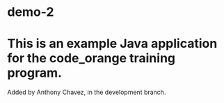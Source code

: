 # demo-2
# This is an example Java application for the code_orange training program.

Added by Anthony Chavez, in the development branch.

